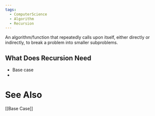 ```yaml
---
tags:
  - ComputerScience
  - Algorithm
  - Recursion
---
```

An algorithm/function that repeatedly calls upon itself, either directly or indirectly, to break a problem into smaller subproblems.

## What Does Recursion Need
- Base case
- 


# See Also
[[Base Case]]
